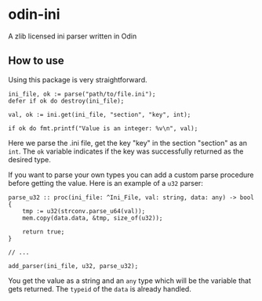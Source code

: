 # odin-ini
A zlib licensed ini parser written in Odin

## How to use
Using this package is very straightforward.
```
ini_file, ok := parse("path/to/file.ini");
defer if ok do destroy(ini_file);

val, ok := ini.get(ini_file, "section", "key", int);

if ok do fmt.printf("Value is an integer: %v\n", val);
```
Here we parse the .ini file, get the key "key" in the section "section" as an `int`.
The `ok` variable indicates if the key was successfully returned as the desired type.


If you want to parse your own types you can add a custom parse procedure before getting the value.
Here is an example of a `u32` parser:
```
parse_u32 :: proc(ini_file: ^Ini_File, val: string, data: any) -> bool {
    tmp := u32(strconv.parse_u64(val));
    mem.copy(data.data, &tmp, size_of(u32));
    
    return true;
}

// ...

add_parser(ini_file, u32, parse_u32);
```
You get the value as a string and an `any` type which will be the variable that gets returned.
The `typeid` of the `data` is already handled.
